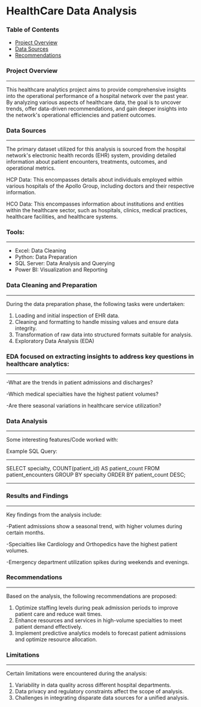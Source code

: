 # HealthCare Data Analysis

### Table of Contents
- [Project Overview](#project-overview)
- [Data Sources](#data-sources)
- [Recommendations](#recommendations)


### Project Overview
***
This healthcare analytics project aims to provide comprehensive insights into the operational performance of a hospital network over the past year. By analyzing various aspects of healthcare data, the goal is to uncover trends, offer data-driven recommendations, and gain deeper insights into the network's operational efficiencies and patient outcomes.

### Data Sources
***
The primary dataset utilized for this analysis is sourced from the hospital network's electronic health records (EHR) system, providing detailed information about patient encounters, treatments, outcomes, and operational metrics.

HCP Data: This encompasses details about individuals employed within various hospitals of the Apollo Group, including doctors and their respective information.

HCO Data: This encompasses information about institutions and entities within the healthcare sector, such as hospitals, clinics, medical practices, healthcare facilities, and healthcare systems.

### Tools:
***
* Excel: Data Cleaning
* Python: Data Preparation
* SQL Server: Data Analysis and Querying
* Power BI: Visualization and Reporting


### Data Cleaning and Preparation
***

During the data preparation phase, the following tasks were undertaken:
1. Loading and initial inspection of EHR data.
2. Cleaning and formatting to handle missing values and ensure data integrity.
3. Transformation of raw data into structured formats suitable for analysis.
4. Exploratory Data Analysis (EDA)

### EDA focused on extracting insights to address key questions in healthcare analytics:
***

-What are the trends in patient admissions and discharges?

-Which medical specialties have the highest patient volumes?

-Are there seasonal variations in healthcare service utilization?

### Data Analysis
***

Some interesting features/Code worked with: 

Example SQL Query:

***
SELECT specialty, COUNT(patient_id) AS patient_count
FROM patient_encounters
GROUP BY specialty
ORDER BY patient_count DESC;
***

### Results and Findings
***

Key findings from the analysis include:

-Patient admissions show a seasonal trend, with higher volumes during certain months.

-Specialties like Cardiology and Orthopedics have the highest patient volumes.

-Emergency department utilization spikes during weekends and evenings.

### Recommendations
***

Based on the analysis, the following recommendations are proposed:

1. Optimize staffing levels during peak admission periods to improve patient care and reduce wait times.
2. Enhance resources and services in high-volume specialties to meet patient demand effectively.
3. Implement predictive analytics models to forecast patient admissions and optimize resource allocation.

### Limitations
***

Certain limitations were encountered during the analysis:

1. Variability in data quality across different hospital departments.
2. Data privacy and regulatory constraints affect the scope of analysis.
3. Challenges in integrating disparate data sources for a unified analysis.



